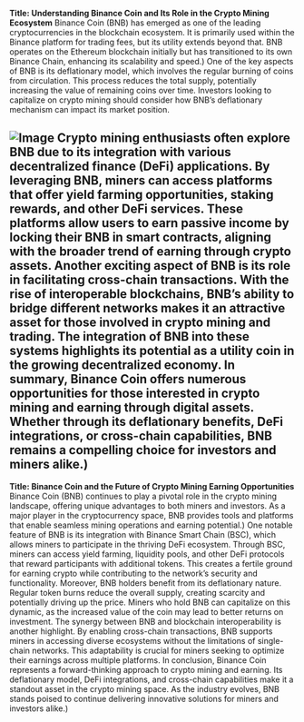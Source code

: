 **Title: Understanding Binance Coin and Its Role in the Crypto Mining Ecosystem**
Binance Coin (BNB) has emerged as one of the leading cryptocurrencies in the blockchain ecosystem. It is primarily used within the Binance platform for trading fees, but its utility extends beyond that. BNB operates on the Ethereum blockchain initially but has transitioned to its own Binance Chain, enhancing its scalability and speed.)
One of the key aspects of BNB is its deflationary model, which involves the regular burning of coins from circulation. This process reduces the total supply, potentially increasing the value of remaining coins over time. Investors looking to capitalize on crypto mining should consider how BNB’s deflationary mechanism can impact its market position.

![Image](https://github.com/user-attachments/assets/d7419ec9-dc67-403f-bf28-8faea5f1f74f)
Crypto mining enthusiasts often explore BNB due to its integration with various decentralized finance (DeFi) applications. By leveraging BNB, miners can access platforms that offer yield farming opportunities, staking rewards, and other DeFi services. These platforms allow users to earn passive income by locking their BNB in smart contracts, aligning with the broader trend of earning through crypto assets.
Another exciting aspect of BNB is its role in facilitating cross-chain transactions. With the rise of interoperable blockchains, BNB’s ability to bridge different networks makes it an attractive asset for those involved in crypto mining and trading. The integration of BNB into these systems highlights its potential as a utility coin in the growing decentralized economy.
In summary, Binance Coin offers numerous opportunities for those interested in crypto mining and earning through digital assets. Whether through its deflationary benefits, DeFi integrations, or cross-chain capabilities, BNB remains a compelling choice for investors and miners alike.)
---
**Title: Binance Coin and the Future of Crypto Mining Earning Opportunities**
Binance Coin (BNB) continues to play a pivotal role in the crypto mining landscape, offering unique advantages to both miners and investors. As a major player in the cryptocurrency space, BNB provides tools and platforms that enable seamless mining operations and earning potential.)
One notable feature of BNB is its integration with Binance Smart Chain (BSC), which allows miners to participate in the thriving DeFi ecosystem. Through BSC, miners can access yield farming, liquidity pools, and other DeFi protocols that reward participants with additional tokens. This creates a fertile ground for earning crypto while contributing to the network’s security and functionality.
Moreover, BNB holders benefit from its deflationary nature. Regular token burns reduce the overall supply, creating scarcity and potentially driving up the price. Miners who hold BNB can capitalize on this dynamic, as the increased value of the coin may lead to better returns on investment.
The synergy between BNB and blockchain interoperability is another highlight. By enabling cross-chain transactions, BNB supports miners in accessing diverse ecosystems without the limitations of single-chain networks. This adaptability is crucial for miners seeking to optimize their earnings across multiple platforms.
In conclusion, Binance Coin represents a forward-thinking approach to crypto mining and earning. Its deflationary model, DeFi integrations, and cross-chain capabilities make it a standout asset in the crypto mining space. As the industry evolves, BNB stands poised to continue delivering innovative solutions for miners and investors alike.)
